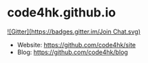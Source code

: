 code4hk.github.io
=================
[![Gitter](https://badges.gitter.im/Join Chat.svg)](https://gitter.im/code4hk/code4hk.github.io?utm_source=badge&utm_medium=badge&utm_campaign=pr-badge&utm_content=badge)

   * Website: <https://github.com/code4hk/site>
   * Blog: <https://github.com/code4hk/blog>
